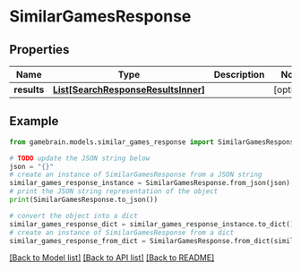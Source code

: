 # SimilarGamesResponse


## Properties

Name | Type | Description | Notes
------------ | ------------- | ------------- | -------------
**results** | [**List[SearchResponseResultsInner]**](SearchResponseResultsInner.md) |  | [optional] 

## Example

```python
from gamebrain.models.similar_games_response import SimilarGamesResponse

# TODO update the JSON string below
json = "{}"
# create an instance of SimilarGamesResponse from a JSON string
similar_games_response_instance = SimilarGamesResponse.from_json(json)
# print the JSON string representation of the object
print(SimilarGamesResponse.to_json())

# convert the object into a dict
similar_games_response_dict = similar_games_response_instance.to_dict()
# create an instance of SimilarGamesResponse from a dict
similar_games_response_from_dict = SimilarGamesResponse.from_dict(similar_games_response_dict)
```
[[Back to Model list]](../README.md#documentation-for-models) [[Back to API list]](../README.md#documentation-for-api-endpoints) [[Back to README]](../README.md)


